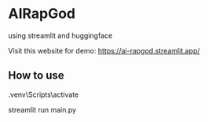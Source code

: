 # AIRapGod
using streamlit and huggingface

Visit this website for demo: https://ai-rapgod.streamlit.app/ 

<h2>How to use</h2>  
.venv\Scripts\activate   


streamlit run main.py       

